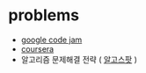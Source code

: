 # problems

* [google code jam](https://code.google.com/codejam/)
* [coursera](https://www.coursera.org/)
* 알고리즘 문제해결 전략 ( [알고스팟](https:book.algospot.com) )

